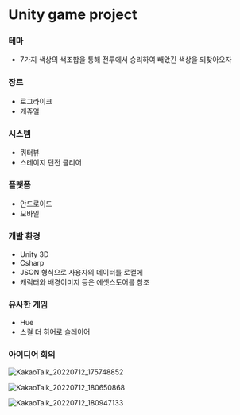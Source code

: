 # Unity game project

### 테마 
- 7가지 색상의 색조합을 통해 전투에서 승리하여 빼았긴 색상을 되찾아오자
### 장르 
- 로그라이크 
- 캐쥬얼
### 시스템 
- 쿼터뷰 
- 스테이지 던전 클리어
### 플랫폼 
- 안드로이드 
- 모바일
### 개발 환경
- Unity 3D
- Csharp
- JSON 형식으로 사용자의 데이터를 로컬에 
- 캐릭터와 배경이미지 등은 에셋스토어를 참조

### 유사한 게임
- Hue
- 스컬 더 히어로 슬레이어


### 아이디어 회의

![KakaoTalk_20220712_175748852](https://user-images.githubusercontent.com/79950091/178471008-da1ab3ee-fce9-4e03-a19f-e57493a6230f.jpg)

![KakaoTalk_20220712_180650868](https://user-images.githubusercontent.com/79950091/178471035-5a8b14c2-0e68-404b-97b8-4c764d71cae0.jpg)

![KakaoTalk_20220712_180947133](https://user-images.githubusercontent.com/79950091/178471050-84bcb08c-e5b2-4e10-a0d4-4fdeb6ace865.jpg)

